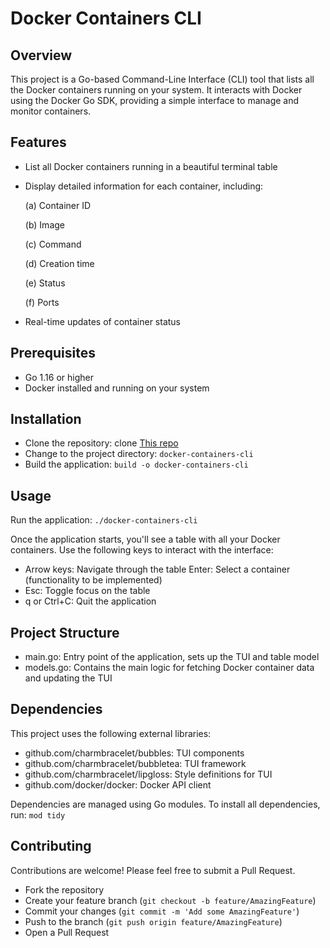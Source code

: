 # Docker Containers CLI

## Overview

This project is a Go-based Command-Line Interface (CLI) tool that lists all the Docker containers running on your system. It interacts with Docker using the Docker Go SDK, providing a simple interface to manage and monitor containers.

## Features

- List all Docker containers running in a beautiful terminal table
- Display detailed information for each container, including:

    (a) Container ID

    (b) Image
    
    (c) Command
    
    (d) Creation time
    
    (e) Status
    
    (f) Ports

- Real-time updates of container status

## Prerequisites

- Go 1.16 or higher
- Docker installed and running on your system

## Installation

- Clone the repository: clone [This repo](https://github.com/GitataY/docker-containers-cli.git) 
- Change to the project directory:  `docker-containers-cli`
- Build the application: `build -o docker-containers-cli`


## Usage
Run the application: `./docker-containers-cli`

Once the application starts, you'll see a table with all your Docker containers. Use the following keys to interact with the interface:

- Arrow keys: Navigate through the table
Enter: Select a container (functionality to be implemented)
- Esc: Toggle focus on the table
- q or Ctrl+C: Quit the application

## Project Structure

- main.go: Entry point of the application, sets up the TUI and table model
- models.go: Contains the main logic for fetching Docker container data and updating the TUI

## Dependencies

This project uses the following external libraries:

- github.com/charmbracelet/bubbles: TUI components
- github.com/charmbracelet/bubbletea: TUI framework
- github.com/charmbracelet/lipgloss: Style definitions for TUI
- github.com/docker/docker: Docker API client

Dependencies are managed using Go modules. To install all dependencies, run: `mod tidy`

## Contributing

Contributions are welcome! Please feel free to submit a Pull Request.

- Fork the repository
- Create your feature branch (`git checkout -b feature/AmazingFeature`)
- Commit your changes (`git commit -m 'Add some AmazingFeature'`)
- Push to the branch (`git push origin feature/AmazingFeature`)
- Open a Pull Request